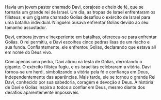 Havia um jovem pastor chamado Davi, corajoso e cheio de fé, que se tornaria um grande rei de Israel. Um dia, as tropas de Israel enfrentaram os filisteus, e um gigante chamado Golias desafiou o exército de Israel para uma batalha individual. Ninguém ousava enfrentar Golias devido ao seu tamanho assustador.

Davi, embora jovem e inexperiente em batalhas, ofereceu-se para enfrentar Golias. O rei permitiu, e Davi escolheu cinco pedras lisas de um riacho e sua funda. Confiantemente, ele enfrentou Golias, declarando que estava ali em nome do Deus vivo.

Com apenas uma pedra, Davi atirou na testa de Golias, derrotando o gigante. O exército filisteu fugiu, e os israelitas celebraram a vitória. Davi tornou-se um herói, simbolizando a vitória pela fé e confiança em Deus, independentemente das aparências. Mais tarde, ele se tornou o grande Rei Davi, conhecido por sua sabedoria, coragem e devoção a Deus. A história de Davi e Golias inspira a todos a confiar em Deus, mesmo diante dos desafios aparentemente impossíveis.